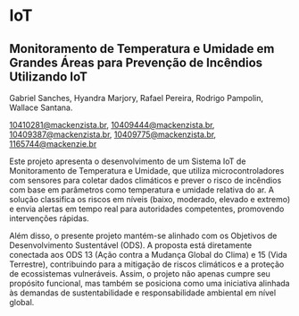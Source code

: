 # IoT

## Monitoramento de Temperatura e Umidade em Grandes Áreas para Prevenção de Incêndios Utilizando IoT
Gabriel Sanches, Hyandra Marjory, Rafael Pereira, Rodrigo Pampolin, Wallace Santana.

10410281@mackenzista.br, 10409444@mackenzista.br, 10409387@mackenzista.br, 10409775@mackenzista.br, 1165744@mackenzie.br

Este projeto apresenta o desenvolvimento de um Sistema IoT de Monitoramento de Temperatura e Umidade, que utiliza microcontroladores com sensores para coletar dados climáticos e prever o risco de incêndios com base em parâmetros como temperatura e umidade relativa do ar. A solução classifica os riscos em níveis (baixo, moderado, elevado e extremo) e envia alertas em tempo real para autoridades competentes, promovendo intervenções rápidas.

Além disso, o presente projeto mantém-se alinhado com os Objetivos de Desenvolvimento Sustentável (ODS). A proposta está diretamente conectada aos ODS 13 (Ação contra a Mudança Global do Clima) e 15 (Vida Terrestre), contribuindo para a mitigação de riscos climáticos e a proteção de ecossistemas vulneráveis. Assim, o projeto não apenas cumpre seu propósito funcional, mas também se posiciona como uma iniciativa alinhada às demandas de sustentabilidade e responsabilidade ambiental em nível global.
